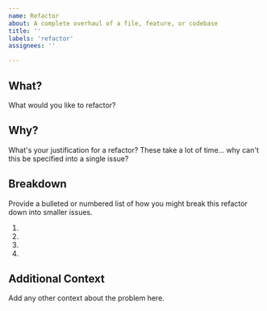 ```yaml
---
name: Refactor
about: A complete overhaul of a file, feature, or codebase
title: ''
labels: 'refactor'
assignees: ''

---
```


## What?
What would you like to refactor?

## Why?
What's your justification for a refactor? These take a lot of time... why can't this be specified into a single issue?

## Breakdown
Provide a bulleted or numbered list of how you might break this refactor down into smaller issues.

1. 
2. 
3. 
4. 

## Additional Context
Add any other context about the problem here.